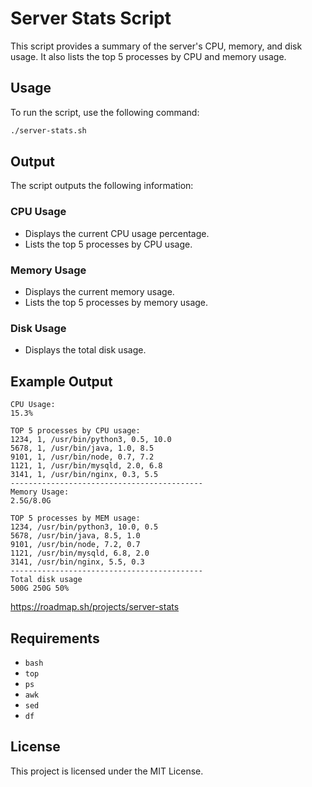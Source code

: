 # Server Stats Script

This script provides a summary of the server's CPU, memory, and disk usage. It also lists the top 5 processes by CPU and memory usage.

## Usage

To run the script, use the following command:

```bash
./server-stats.sh
```

## Output

The script outputs the following information:

### CPU Usage
- Displays the current CPU usage percentage.
- Lists the top 5 processes by CPU usage.

### Memory Usage
- Displays the current memory usage.
- Lists the top 5 processes by memory usage.

### Disk Usage
- Displays the total disk usage.

## Example Output

```plaintext
CPU Usage:
15.3%

TOP 5 processes by CPU usage:
1234, 1, /usr/bin/python3, 0.5, 10.0
5678, 1, /usr/bin/java, 1.0, 8.5
9101, 1, /usr/bin/node, 0.7, 7.2
1121, 1, /usr/bin/mysqld, 2.0, 6.8
3141, 1, /usr/bin/nginx, 0.3, 5.5
-------------------------------------------
Memory Usage:
2.5G/8.0G

TOP 5 processes by MEM usage:
1234, /usr/bin/python3, 10.0, 0.5
5678, /usr/bin/java, 8.5, 1.0
9101, /usr/bin/node, 7.2, 0.7
1121, /usr/bin/mysqld, 6.8, 2.0
3141, /usr/bin/nginx, 5.5, 0.3
-------------------------------------------
Total disk usage
500G 250G 50%
```

https://roadmap.sh/projects/server-stats
## Requirements

- `bash`
- `top`
- `ps`
- `awk`
- `sed`
- `df`

## License

This project is licensed under the MIT License.